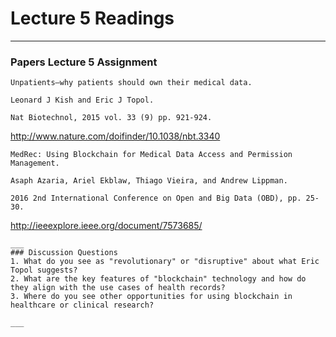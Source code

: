 # Lecture 5 Readings
___

### Papers Lecture 5 Assignment
```
Unpatients—why patients should own their medical data.

Leonard J Kish and Eric J Topol.

Nat Biotechnol, 2015 vol. 33 (9) pp. 921-924.
```
http://www.nature.com/doifinder/10.1038/nbt.3340

```
MedRec: Using Blockchain for Medical Data Access and Permission Management.

Asaph Azaria, Ariel Ekblaw, Thiago Vieira, and Andrew Lippman.

2016 2nd International Conference on Open and Big Data (OBD), pp. 25-30.
```
http://ieeexplore.ieee.org/document/7573685/

```
___
### Discussion Questions
1. What do you see as "revolutionary" or "disruptive" about what Eric Topol suggests?
2. What are the key features of "blockchain" technology and how do they align with the use cases of health records?
3. Where do you see other opportunities for using blockchain in healthcare or clinical research?

___
